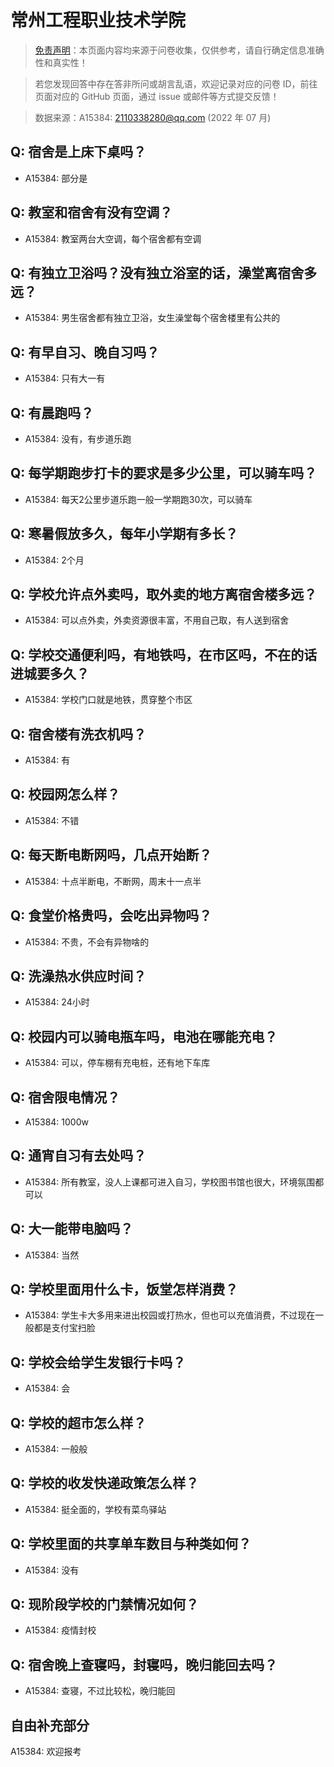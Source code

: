 # 常州工程职业技术学院

> [免责声明](https://colleges.chat/#_3)：本页面内容均来源于问卷收集，仅供参考，请自行确定信息准确性和真实性！

> 若您发现回答中存在答非所问或胡言乱语，欢迎记录对应的问卷 ID，前往页面对应的 GitHub 页面，通过 issue 或邮件等方式提交反馈！

> 数据来源：A15384: 2110338280@qq.com (2022 年 07 月)

## Q: 宿舍是上床下桌吗？

- A15384: 部分是

## Q: 教室和宿舍有没有空调？

- A15384: 教室两台大空调，每个宿舍都有空调

## Q: 有独立卫浴吗？没有独立浴室的话，澡堂离宿舍多远？

- A15384: 男生宿舍都有独立卫浴，女生澡堂每个宿舍楼里有公共的

## Q: 有早自习、晚自习吗？

- A15384: 只有大一有

## Q: 有晨跑吗？

- A15384: 没有，有步道乐跑

## Q: 每学期跑步打卡的要求是多少公里，可以骑车吗？

- A15384: 每天2公里步道乐跑一般一学期跑30次，可以骑车

## Q: 寒暑假放多久，每年小学期有多长？

- A15384: 2个月

## Q: 学校允许点外卖吗，取外卖的地方离宿舍楼多远？

- A15384: 可以点外卖，外卖资源很丰富，不用自己取，有人送到宿舍

## Q: 学校交通便利吗，有地铁吗，在市区吗，不在的话进城要多久？

- A15384: 学校门口就是地铁，贯穿整个市区

## Q: 宿舍楼有洗衣机吗？

- A15384: 有

## Q: 校园网怎么样？

- A15384: 不错

## Q: 每天断电断网吗，几点开始断？

- A15384: 十点半断电，不断网，周末十一点半

## Q: 食堂价格贵吗，会吃出异物吗？

- A15384: 不贵，不会有异物啥的

## Q: 洗澡热水供应时间？

- A15384: 24小时

## Q: 校园内可以骑电瓶车吗，电池在哪能充电？

- A15384: 可以，停车棚有充电桩，还有地下车库

## Q: 宿舍限电情况？

- A15384: 1000w

## Q: 通宵自习有去处吗？

- A15384: 所有教室，没人上课都可进入自习，学校图书馆也很大，环境氛围都可以

## Q: 大一能带电脑吗？

- A15384: 当然

## Q: 学校里面用什么卡，饭堂怎样消费？

- A15384: 学生卡大多用来进出校园或打热水，但也可以充值消费，不过现在一般都是支付宝扫脸

## Q: 学校会给学生发银行卡吗？

- A15384: 会

## Q: 学校的超市怎么样？

- A15384: 一般般

## Q: 学校的收发快递政策怎么样？

- A15384: 挺全面的，学校有菜鸟驿站

## Q: 学校里面的共享单车数目与种类如何？

- A15384: 没有

## Q: 现阶段学校的门禁情况如何？

- A15384: 疫情封校

## Q: 宿舍晚上查寝吗，封寝吗，晚归能回去吗？

- A15384: 查寝，不过比较松，晚归能回

## 自由补充部分

A15384: 欢迎报考